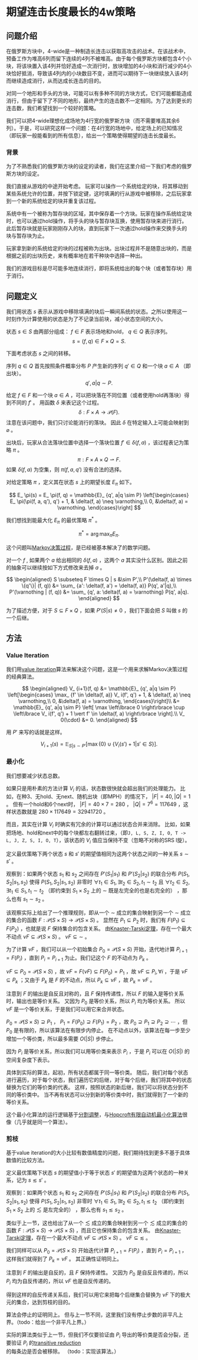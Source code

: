# 期望连击长度最长的4w策略

## 问题介绍

在俄罗斯方块中，4-wide是一种制造长连击以获取高攻击的战术。在该战术中，预备工作为堆高6列而留下连续的4列不被堆高。由于每个俄罗斯方块都包含4个小块，将该块置入该4列并恰好造成一次消行时，放块增加的4小块和消行减少的4小块恰好抵消，导致该4列内的小块数目不变，进而可以期待下一块继续放入该4列而继续造成消行，从而达成长连击的目的。

对同一个地形和手头的方块，可能可以有多种不同的方块方式，它们可能都能造成消行，但由于留下了不同的地形，最终产生的连击数不一定相同。为了达到更长的连击数，我们希望找到一个较好的策略。

我们可以把4-wide理想化成场地为4行宽的俄罗斯方块（而不需要堆高其余6列）。于是，可以研究这样一个问题：在4行宽的场地中，给定场上的已知情况（即玩家一般能看到的所有信息），给出一个策略使得期望的连击长度最长。

### 背景

为了不熟悉我们的俄罗斯方块的设定的读者，我们在这里介绍一下我们考虑的俄罗斯方块的设定。

我们直接从游戏的中途开始考虑。
玩家可以操作一个系统给定的块，将其移动到某些系统允许的位置，并按下锁定键，这时填满的行从游戏中被移除，之后玩家拿到一个新的系统给定的块并重复该过程。

系统中有一个被称为暂存块的区域，其中保存着一个方块。玩家在操作系统给定块时，也可以通过hold操作，将手头的块与暂存块互换，使用暂存块来进行消行。此后暂存块就是玩家刚刚存入的块，直到玩家下一次通过hold操作来交换手头的块与暂存块为止。

玩家拿到新的系统给定的块的过程被称为出块。出块过程并不是随意出块的，而是根据之前的出块历史，来有概率地在若干种块中选择一种出。

我们的游戏目标是尽可能多地连续消行，即将系统给出的每个块（或者暂存块）用于消行。

## 问题定义

我们用状态 $s$ 表示从游戏中移除填满的块后一瞬间系统的状态。之所以使用这一时刻作为计算使用的状态是为了不记录当前块，减小状态空间的大小。

状态 $s \in S$ 由两部分组成： $f \in F$ 表示场地和hold， $q \in Q$ 表示序列。
$$s = (f, q) \in F \times Q = S.$$

下面考虑状态 $s$ 之间的转移。

序列 $q \in Q$ 首先按照条件概率分布 $P$ 产生新的序列 $q' \in Q$ 和一个块 $a \in A$ （即出块）。
$$q', a | q \sim P.$$

给定 $f \in F$ 和一个块 $a \in A$ ，可以把块落在不同位置（或者使用hold再落块）得到不同的 $f'$ 。
用函数 $\delta$ 来表记这个过程。
$$\delta: F \times A \to \mathcal{P}(F).$$
注意在该问题中，我们只讨论能消行的落块。
因此 $\delta$ 在特定输入上可能会映射到 $\varnothing$ 。

出块后，玩家从合法落块位置中选择一个落块位置 $f' \in \delta(f, a)$ ，该过程表记为策略 $\pi$ 。
$$\pi: F \times A \times Q \rightharpoonup F.$$
如果 $\delta(f, a)$ 为空集，则 $\pi(f, a, q')$ 没有合法的选择。

对给定策略 $\pi$ ，定义其在状态 $s$ 上的期望长度 $E_ \pi$ 如下。

$$
  E_ \pi(s)
    = E_ \pi(f, q)
    = \mathbb{E}_ {q', a|q \sim P} \left[\begin{cases}
        E_ \pi(\pi(f, a, q'), q') + 1, & \delta(f, a) \neq \varnothing,\\
        0, &\delta(f, a) = \varnothing.
      \end{cases}\right]
$$

我们想找到能最大化 $E_ \pi$ 的最优策略 $\pi^\ast$ 。

$$
\pi^\ast = \arg \max_ \pi E_ \pi.
$$

这个问题叫[Markov决策过程](https://en.wikipedia.org/wiki/Markov_decision_process)，是已经被基本解决了的数学问题。

对一个 $f$ , 如果两个 $a$ 给出相同的 $\delta(f, a)$ ，这两个 $a$ 其实没什么区别。因此之前的抽象可以继续按如下方式修改来去掉 $a$ 。

$$
\begin{aligned}
  S \subseteq F \times Q | s &\sim P',\\
  P'(\delta(f, a) \times \{q'\}| (f, q)) &= \sum_ {a': \delta(f, a') = \delta(f, a)} P(q', a'|q),\\
  P'(\varnothing | (f, q)) &= \sum_ {q', a: \delta(f, a) = \varnothing} P(q', a|q).
\end{aligned}
$$

为了描述方便，对于 $S \subseteq F \times Q$ ，如果 $P'(S|s) \neq 0$ ，我们下面会把 $S$ 叫做 $s$ 的一个后继。

## 方法

### Value Iteration
我们用[value iteration](https://en.wikipedia.org/wiki/Value_iteration)算法来解决这个问题，这是一个用来求解Markov决策过程的经典算法。

$$
\begin{aligned}
  V_ {i+1}(f, q)
    &= \mathbb{E}_ {q', a|q \sim P} \left[\begin{cases}
        \max_ {f' \in \delta(f, a)} V_ i(f', q') + 1, & \delta(f, a) \neq \varnothing,\\
        0, &\delta(f, a) = \varnothing,
      \end{cases}\right]\\
    &= \mathbb{E}_ {q', a|q \sim P} \left[ \max \left\lbrace 0 \right\rbrace \cup \left\lbrace V_ i(f', q') + 1 \vert f' \in \delta(f, a) \right\rbrace \right].\\
  V_ 0(\cdot) &= 0.
\end{aligned}
$$

用 $P'$ 来写的话就是这样。

$$
V_ {i+1}(s) = \mathbb{E}_ {S|s \sim P'} \left[ \max \left\lbrace  0 \right\rbrace \cup \left\lbrace V_ i(s') + 1 \vert s' \in S \right\rbrace \right].
$$

### 最小化

我们想要减少状态总数。

如果只是用朴素的方法计算 $V_ i$ 的话，状态数很快就会超出我们的处理能力。
比如，在种3、无hold、无next、随机出块（即MPH）的情况下， $|F| = 40, |Q| = 1$ 。
但有一个hold和6个next时， $|F| = 40 \times 7 = 280$ ， $|Q| = 7^6 = 117649$ ，这样状态数就是 $280 \times 117649 = 32941720$ 。

而且，其实在计算 $V_ i$ 时确实有冗余的计算可以通过状态合并来消除。
比如，如果把场地、hold和next中的每个块都左右翻转过来，（即`J, L, S, Z, I, O, T -> L, J, Z, S, I, O, T`），该状态的 $V_ i$ 值应当保持不变（忽略不对称的SRS I旋）。

定义最优策略下两个状态 $s$ 和 $s'$ 的期望值相同为这两个状态之间的一种关系 $s \sim s'$ 。

观察到：如果两个状态 $s_ 1$ 和 $s_ 2$ 之间存在 $P'(S_ 1 | s_ 1)$ 和 $P'(S_ 2 | s_ 2)$ 的联合分布 $P(S_ 1, S_ 2 | s_ 1, s_ 2)$ 使得 $P(S_ 1, S_ 2 | s_ 1, s_ 2)$ 非零时 $\forall t_ 1 \in S_ 1, \exists t_ 2 \in S_ 2, t_ 1 \sim t_ 2$ 且 $\forall t_ 2 \in S_ 2, \exists t_ 1 \in S_ 1, t_ 1 \sim t_ 2$ （即约束到 $S_ 1 \times S_ 2$ 上的 $\sim$ 既是左完全的也是右完全的） ，那么也有 $s_ 1 \sim s_ 2$ 。

该观察实际上给出了一个推理规则，即从一个 $\sim$ 成立的集合映射到另一个 $\sim$ 成立的集合的函数 $F: \mathcal P(S \times S) \to \mathcal P(S \times S)$ 。
显然在 $P_ 1 \subseteq P_ 2$ 时，我们有 $F(P_ 1) \subseteq F(P_ 2)$ ，也就是说 $F$ 保持集合的包含关系。
由[Knaster-Tarski定理](https://en.wikipedia.org/wiki/Knaster%E2%80%93Tarski_theorem)，存在一个最大不动点 $\nu F \subseteq \mathcal P(S \times S)$ 。
$\nu F \subseteq {\sim}$ 。

为了计算 $\nu F$ ，我们可以从一个初始集合 $P_ 0 = \mathcal P(S \times S)$ 开始，迭代地计算 $P_ {i+1} = F(P_ i)$ ，直到 $P_ i = P_ {i+1}$ 为止。我们记这个 $F$ 的不动点为 $P_ k$ 。

 $\nu F \subseteq P_ 0 = \mathcal P(S \times S)$ ，故 $\nu F = F(\nu F) \subseteq F(P_ 0) = P_ 1$ ，故 $\nu F \subseteq P_ i, \forall i$ ，于是 $\nu F \subseteq P_ k$ ；又由于 $P_ k$ 是 $F$ 的不动点，所以 $P_ k \subseteq \nu F$ ，故 $P_ k = \nu F$ 。

注意到 $F$ 的输出是自反且对称的，且 $F$ 保持传递性，所以 $F$ 的输入是等价关系时，输出也是等价关系。
又因为 $P_ 0$ 是等价关系，所以 $P_ i$ 均为等价关系。
所以 $\nu F$ 是一个等价关系，于是我们可以用它来合并状态。

$P_ 0 = \mathcal P(S \times S) \supseteq P_ 1$ ， $P_ 1 = F(P_ 0) \supseteq F(P_ 1) = P_ 2$ ，故 $P_ 0 \supseteq P_ 1 \supseteq P_ 2 \supseteq \cdots$ ，但 $P_ 0$ 是有限的，所以该算法在有限步内停止。
在不动点以外，该算法在每一步至少增加一个等价类，所以最多需要 $O(|S|)$ 步停止。

因为 $P_ i$ 是等价关系，所以我们可以用等价类来表示 $P_ i$ ，于是 $P_ i$ 可以在 $O(|S|)$ 的空间复杂度下表示。

具体到实际的算法，起初，所有状态都属于同一等价类。
随后，我们对每个状态进行遍历，对于每个状态，我们遍历它的后继，对于每个后继，我们将其中的状态替换为它们的等价类的代表。
这样，按照状态的新后继，我们可以将状态分到不同的等价类中。
当不再有状态可以分到新的等价类中时，我们就得到了一个新的等价关系。

这个最小化算法的运行逻辑基于[分割调整](https://en.wikipedia.org/wiki/Partition_refinement)，与[Hopcroft有限自动机最小化算法](https://en.wikipedia.org/wiki/DFA_minimization#Hopcroft's_algorithm)很像（几乎就是同一个算法）。

### 剪枝

基于value iteration的大小比较有数值精度的问题，我们期待找到更多不基于具体数值的比较方法。

定义最优策略下状态 $s$ 的期望值小于等于状态 $s'$ 的期望值为这两个状态的一种关系，记为 $s \lesssim s'$ 。

观察到：如果两个状态 $s_ 1$ 和 $s_ 2$ 之间存在 $P'(S_ 1 | s_ 1)$ 和 $P'(S_ 2 | s_ 2)$ 的联合分布 $P(S_ 1, S_ 2 | s_ 1, s_ 2)$ 使得 $P(S_ 1, S_ 2 | s_ 1, s_ 2)$ 非零时 $\forall t_ 1 \in S_ 1, \exists t_ 2 \in S_ 2, t_ 1 \lesssim t_ 2$ （即约束到 $S_ 1 \times S_ 2$ 上的 $\lesssim$ 是左完全的） ，那么也有 $s_ 1 \lesssim s_ 2$ 。

类似于上一节，这也给出了从一个 $\lesssim$ 成立的集合映射到另一个 $\lesssim$ 成立的集合的函数 $F: \mathcal P(S \times S) \to \mathcal P(S \times S)$ ，而且它也保持集合的包含关系。
由[Knaster-Tarski定理](https://en.wikipedia.org/wiki/Knaster%E2%80%93Tarski_theorem)，存在一个最大不动点 $\nu F \subseteq \mathcal P(S \times S)$ 。
$\nu F \subseteq {\lesssim}$ 。

我们同样可以从 $P_ 0 = \mathcal P(S \times S)$ 开始迭代计算 $P_ {i+1} = F(P_ i)$ ，直到 $P_ i = P_ {i+1}$ ，这样我们就得到了 $P_ k = \nu F$ 。
其正确性证明同上。

注意到 $F$ 的输出是自反的，且 $F$ 保持传递性。
又因为 $P_ 0$ 是自反且传递的，所以 $P_ i$ 均为自反传递的，所以 $\nu F$ 也是自反传递的。

得到这样的自反传递关系后，我们可以用它来把每个后继集合替换为 $\nu F$ 下的极大元的集合，达到剪枝的目的。

算法会停止的证明同上。
但与上一节不同，这里我们没有停止步数的非平凡上界。（todo：给出一个非平凡上界。）

实际的算法类似于上一节，但我们不仅要验证由 $P_ i$ 导出的等价类是否会分裂，还要验证 $P_ i$ 的[transitive reduction](https://en.wikipedia.org/wiki/Transitive_reduction)的每条边是否会被移除。
（todo：实现该算法。）
